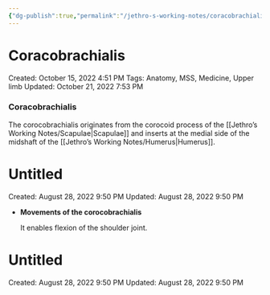 ```yaml
---
{"dg-publish":true,"permalink":"/jethro-s-working-notes/coracobrachialis/","dgPassFrontmatter":true}
---
```



# Coracobrachialis

Created: October 15, 2022 4:51 PM
Tags: Anatomy, MSS, Medicine, Upper limb
Updated: October 21, 2022 7:53 PM

### Coracobrachialis

The corocobrachialis originates from the corocoid process of the [[Jethro’s Working Notes/Scapulae\|Scapulae]] and inserts at the medial side of the midshaft of the [[Jethro’s Working Notes/Humerus\|Humerus]].


<div class="transclusion internal-embed is-loaded"><div class="markdown-embed">





# Untitled

Created: August 28, 2022 9:50 PM
Updated: August 28, 2022 9:50 PM

</div></div>


- ********************************************************************Movements of the corocobrachialis********************************************************************
    
    It enables flexion of the shoulder joint.
    
    
<div class="transclusion internal-embed is-loaded"><div class="markdown-embed">





# Untitled

Created: August 28, 2022 9:50 PM
Updated: August 28, 2022 9:50 PM

</div></div>
